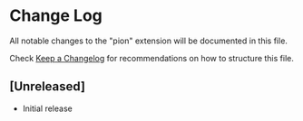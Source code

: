 # Change Log

All notable changes to the "pion" extension will be documented in this file.

Check [Keep a Changelog](http://keepachangelog.com/) for recommendations on how to structure this file.

## [Unreleased]

- Initial release